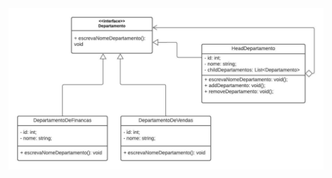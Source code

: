<img src="https://github.com/FelipeASousa/Bertoti/blob/main/Engenharia%203/Composite/Composite.jpeg" width="1000px"/>
